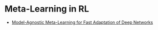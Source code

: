 # Meta-Learning in RL

* [Model-Agnostic Meta-Learning for Fast Adaptation of Deep Networks](https://arxiv.org/pdf/1703.03400.pdf)
